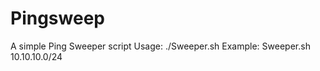 # Pingsweep
A simple Ping Sweeper script
  Usage:
     ./Sweeper.sh <iprange>
     Example: Sweeper.sh 10.10.10.0/24
